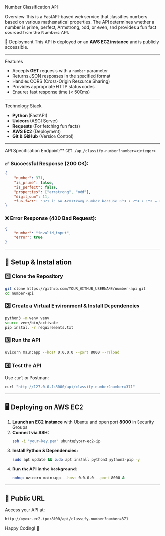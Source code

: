 
 Number Classification API

Overview
This is a FastAPI-based web service that classifies numbers based on various mathematical properties. The API determines whether a number is prime, perfect, Armstrong, odd, or even, and provides a fun fact sourced from the Numbers API.

📡 Deployment
This API is deployed on an **AWS EC2 instance** and is publicly accessible.

---

Features
- Accepts **GET** requests with a `number` parameter
- Returns JSON responses in the specified format
- Handles CORS (Cross-Origin Resource Sharing)
- Provides appropriate HTTP status codes
- Ensures fast response time (< 500ms)

---

Technology Stack
- **Python** (FastAPI)
- **Uvicorn** (ASGI Server)
- **Requests** (For fetching fun facts)
- **AWS EC2** (Deployment)
- **Git & GitHub** (Version Control)

---

API Specification
Endpoint:**
`GET /api/classify-number?number=<integer>`

### **✅ Successful Response (200 OK):**
```json
{
    "number": 371,
    "is_prime": false,
    "is_perfect": false,
    "properties": ["armstrong", "odd"],
    "digit_sum": 11,
    "fun_fact": "371 is an Armstrong number because 3^3 + 7^3 + 1^3 = 371"
}
```

### **❌ Error Response (400 Bad Request):**
```json
{
    "number": "invalid_input",
    "error": true
}
```

---

## 🚀 Setup & Installation
### **1️⃣ Clone the Repository**
```bash
git clone https://github.com/YOUR_GITHUB_USERNAME/number-api.git
cd number-api
```

### **2️⃣ Create a Virtual Environment & Install Dependencies**
```bash
python3 -m venv venv
source venv/bin/activate
pip install -r requirements.txt
```

### **3️⃣ Run the API**
```bash
uvicorn main:app --host 0.0.0.0 --port 8000 --reload
```

### **4️⃣ Test the API**
Use `curl` or Postman:
```bash
curl "http://127.0.0.1:8000/api/classify-number?number=371"
```

---

## 🖥️ Deploying on AWS EC2
1. **Launch an EC2 instance** with Ubuntu and open port **8000** in Security Groups.
2. **Connect via SSH:**
   ```bash
   ssh -i "your-key.pem" ubuntu@your-ec2-ip
   ```
3. **Install Python & Dependencies:**
   ```bash
   sudo apt update && sudo apt install python3 python3-pip -y
   ```
4. **Run the API in the background:**
   ```bash
   nohup uvicorn main:app --host 0.0.0.0 --port 8000 &
   ```

---

## 🔗 Public URL
Access your API at:
```
http://<your-ec2-ip>:8000/api/classify-number?number=371
```


Happy Coding! 🚀

